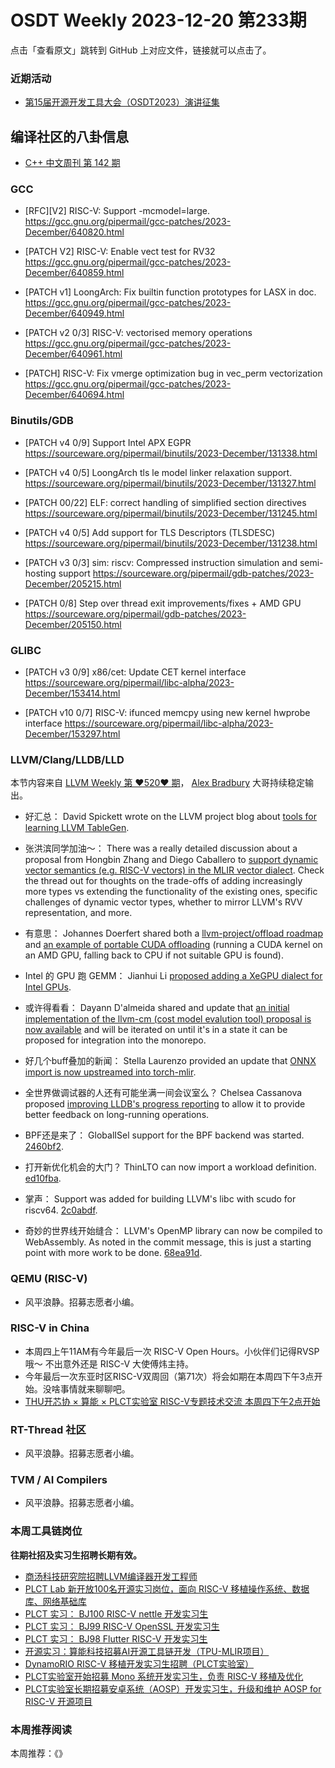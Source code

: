 # OSDT Weekly 2023-12-20 第233期

点击「查看原文」跳转到 GitHub 上对应文件，链接就可以点击了。

### 近期活动

- [第15届开源开发工具大会（OSDT2023）演讲征集](https://mp.weixin.qq.com/s/L95vtj-qKjqZB85u-5ktzg)

## 编译社区的八卦信息

- [C++ 中文周刊 第 142 期](https://mp.weixin.qq.com/s/33JhpRK_Ad1Z5cLvn3ZgYw)

### GCC

- [RFC][V2] RISC-V: Support -mcmodel=large.
  https://gcc.gnu.org/pipermail/gcc-patches/2023-December/640820.html

- [PATCH V2] RISC-V: Enable vect test for RV32
  https://gcc.gnu.org/pipermail/gcc-patches/2023-December/640859.html

- [PATCH v1] LoongArch: Fix builtin function prototypes for LASX in doc.
  https://gcc.gnu.org/pipermail/gcc-patches/2023-December/640949.html

- [PATCH v2 0/3] RISC-V: vectorised memory operations
  https://gcc.gnu.org/pipermail/gcc-patches/2023-December/640961.html

- [PATCH] RISC-V: Fix vmerge optimization bug in vec_perm vectorization
  https://gcc.gnu.org/pipermail/gcc-patches/2023-December/640694.html

### Binutils/GDB

- [PATCH v4 0/9] Support Intel APX EGPR
  https://sourceware.org/pipermail/binutils/2023-December/131338.html

- [PATCH v4 0/5] LoongArch tls le model linker relaxation support.
  https://sourceware.org/pipermail/binutils/2023-December/131327.html

- [PATCH 00/22] ELF: correct handling of simplified section directives
  https://sourceware.org/pipermail/binutils/2023-December/131245.html

- [PATCH v4 0/5] Add support for TLS Descriptors (TLSDESC)
  https://sourceware.org/pipermail/binutils/2023-December/131238.html

- [PATCH v3 0/3] sim: riscv: Compressed instruction simulation and semi-hosting support
  https://sourceware.org/pipermail/gdb-patches/2023-December/205215.html

- [PATCH 0/8] Step over thread exit improvements/fixes + AMD GPU
  https://sourceware.org/pipermail/gdb-patches/2023-December/205150.html

### GLIBC

- [PATCH v3 0/9] x86/cet: Update CET kernel interface
  https://sourceware.org/pipermail/libc-alpha/2023-December/153414.html

- [PATCH v10 0/7] RISC-V: ifunced memcpy using new kernel hwprobe interface
  https://sourceware.org/pipermail/libc-alpha/2023-December/153297.html

### LLVM/Clang/LLDB/LLD

本节内容来自 [LLVM Weekly 第 ❤️520❤️ 期](http://llvmweekly.org/issue/520)，
[Alex Bradbury](https://www.linkedin.com/in/alex-bradbury/) 大哥持续稳定输出。

* 好汇总： David Spickett wrote on the LLVM project blog about [tools for learning LLVM TableGen](https://blog.llvm.org/posts/2023-12-07-tools-for-learning-llvm-tablegen/).

* 张洪滨同学加油～： There was a really detailed discussion about a proposal from Hongbin Zhang and Diego Caballero to [support dynamic vector semantics (e.g. RISC-V vectors) in the MLIR vector dialect](https://discourse.llvm.org/t/rfc-dynamic-vector-semantics-for-the-mlir-vector-dialect/75704).  Check the thread out for thoughts on the trade-offs of adding increasingly more types vs extending the functionality of the existing ones, specific challenges of dynamic vector types, whether to mirror LLVM's RVV representation, and more.

* 有意思： Johannes Doerfert shared both a [llvm-project/offload roadmap](https://discourse.llvm.org/t/rfc-llvm-project-offload-roadmap/75611) and [an example of portable CUDA offloading](https://discourse.llvm.org/t/showcasing-llvm-offload/75722) (running a CUDA kernel on an AMD GPU, falling back to CPU if not suitable GPU is found).

* Intel 的 GPU 跑 GEMM： Jianhui Li [proposed adding a XeGPU dialect for Intel GPUs](https://discourse.llvm.org/t/rfc-add-xegpu-dialect-for-intel-gpus/75723).

* 或许得看看： Dayann D'almeida shared and update that [an initial implementation of the llvm-cm (cost model evalution tool) proposal is now available](https://discourse.llvm.org/t/rfc-llvm-cm-cost-model-evaluation-for-object-files-machine-code/71502/5) and will be iterated on until it's in a state it can be proposed for integration into the monorepo.

* 好几个buff叠加的新闻： Stella Laurenzo provided an update that [ONNX import is now upstreamed into torch-mlir](https://discourse.llvm.org/t/rfc-llvm-project-offload-roadmap/75611).

* 全世界做调试器的人还有可能坐满一间会议室么？ Chelsea Cassanova proposed [improving LLDB's progress reporting](https://discourse.llvm.org/t/rfc-improve-lldb-progress-reporting/75717) to allow it to provide better feedback on long-running operations.

* BPF还是来了： GlobalISel support for the BPF backend was started.
  [2460bf2](https://github.com/llvm/llvm-project/commit/2460bf2facd1).

* 打开新优化机会的大门？ ThinLTO can now import a workload definition.
  [ed10fba](https://github.com/llvm/llvm-project/commit/ed10fba1b274).

* 掌声： Support was added for building LLVM's libc with scudo for riscv64.
  [2c0abdf](https://github.com/llvm/llvm-project/commit/2c0abdf2df9f).

* 奇妙的世界线开始缝合： LLVM's OpenMP library can now be compiled to WebAssembly. As noted in the commit message, this is just a starting point with more work to be done.
  [68ea91d](https://github.com/llvm/llvm-project/commit/68ea91dd8b50).

### QEMU (RISC-V)

- 风平浪静。招募志愿者小编。

### RISC-V in China

- 本周四上午11AM有今年最后一次 RISC-V Open Hours。小伙伴们记得RVSP哦～ 不出意外还是 RISC-V 大使傅炜主持。
- 今年最后一次东亚时区RISC-V双周回（第71次）将会如期在本周四下午3点开始。没啥事情就来聊聊吧。
- [THU开芯协 × 算能 × PLCT实验室 RISC-V专题技术交流 本周四下午2点开始](https://mp.weixin.qq.com/s/QtWgXe4Xv86RsPtC8pYU8A)

### RT-Thread 社区

- 风平浪静。招募志愿者小编。

### TVM / AI Compilers

- 风平浪静。招募志愿者小编。

### 本周工具链岗位

**往期社招及实习生招聘长期有效。**

- [商汤科技研究院招聘LLVM编译器开发工程师](https://mp.weixin.qq.com/s/4j-Qin8LFUJlzKzFIpIKpw)
- [PLCT Lab 新开放100名开源实习岗位，面向 RISC-V 移植操作系统、数据库、网络基础库](https://mp.weixin.qq.com/s/ebvIxcplB8Jtw18LMoXTTQ)
- [PLCT 实习： BJ100 RISC-V nettle 开发实习生](https://mp.weixin.qq.com/s/GEUKRlxILFpdHQbv-yxWQQ)
- [PLCT 实习： BJ99 RISC-V OpenSSL 开发实习生](https://mp.weixin.qq.com/s/pzy6sbW50r3aLw3Dt36oBQ)
- [PLCT 实习： BJ98 Flutter RISC-V 开发实习生](https://mp.weixin.qq.com/s/gQYT_rhtLE8jGg6WWAztDA)
- [开源实习：算能科技招募AI开源工具链开发（TPU-MLIR项目）](https://mp.weixin.qq.com/s/IBJh0ip4k11PzIMZecsWSw)
- [DynamoRIO RISC-V 移植开发实习生招聘（PLCT实验室）](https://mp.weixin.qq.com/s/J_5TjT6DOqeOXJXQI5VQxw)
- [PLCT实验室开始招募 Mono 系统开发实习生，负责 RISC-V 移植及优化](https://mp.weixin.qq.com/s/whEW7Hay1jIP1tBzIPay1A)
- [PLCT实验室长期招募安卓系统（AOSP）开发实习生，升级和维护 AOSP for RISC-V 开源项目](https://mp.weixin.qq.com/s/dJP2cEB1nex2inR5c-cJog)


### 本周推荐阅读

本周推荐：《》

